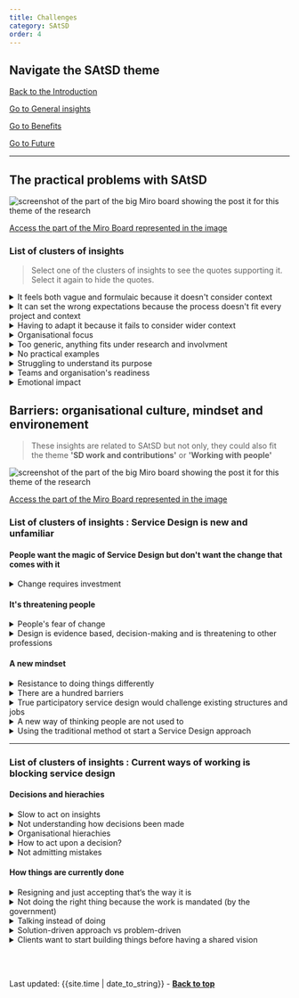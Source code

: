 ```yaml
---
title: Challenges
category: SAtSD
order: 4
---
```


<div class="item-nav">
<h2>Navigate the SAtSD theme</h2>
   <p><span><a href="/practitioner-stories/SAtSD/intro">Back to the Introduction</a></span></p>
   <p><span><a href="/practitioner-stories/SAtSD/general">Go to General insights</a></span></p>
   <p><span><a href="/practitioner-stories/SAtSD/benefits">Go to Benefits</a></span></p>
   <p><span><a href="/practitioner-stories/SAtSD/future">Go to Future</a></span></p>
</div>

<hr class="big">

## The practical problems with SAtSD

![screenshot of the part of the big Miro board showing the post it for this theme of the research](/practitioner-stories/images/SAtSD/satsd-practical.png)
<p><a href="https://miro.com/app/board/o9J_ldOzA14=/?moveToWidget=3074457352333735755&cot=14" target="_blank">Access the part of the Miro Board represented in the image</a></p>


### List of clusters of insights

> Select one of the clusters of insights to see the quotes supporting it. Select it again to hide the quotes.

<details>
<summary>It feels both vague and formulaic because it doesn't consider context</summary>
    <ul>
    <li>It's shared with us as this all-encompassing tool and, after reading it, it is not an all-encompassing tool to me. It’s a tool for conversation-starting.  [...] [public and third sector stakeholders] think that it is a tool for change. But in reality, it is a methodology and the set of principles  that you bring to the table to assess whether or not you are doing it in  this way</li>
    <li>It doesn't give you the tools to ask if service design is appropriate In that setting</li>
    <li>I can be cynical about the broad application of SD to everything, and as a sort of standardised practice, because for me it's better to have one tool kit where you pull different things from, I think there is some dogma attached to SD in the way the SAtSD is introduce as well, it does seem very formulaic and I think it's dangerous</li>
    </ul>
</details>
<details>
<summary>It can set the wrong expectations because the process doesn't fit every project and context</summary>
    <ul>
    <li>If your introduction to SD is the Scottish Approach - then you have currently a very fixed idea of how things happen, when they happen, and what you use to do those things</li>
    <li> [...]  you are giving [public and third sector stakeholders' a document that says: ‘ you should be doing this, you should be doing this, this could lead to this’. [...]  [pts professionals in the partnership] have really held on to some of the key points within it. Which can be a little dangerous because their focus on ‘we have to engage with citizens, we have to engage with citizens, this has to be the first rule’ [...]  So there are all these different things that I’ve notice that - and especially in the third sector - people really hold on to the principles</li>
    </ul>
</details>
<details>
<summary>Having to adapt it because it fails to consider wider context</summary>
    <ul>
    <li>It kind of fails to supply people with further questions about the environment they are working in. [...] it fails to consider the wider context</li>
    <li> Find it easier to collaborate with specific teams, and there’s usually quite a lot of good will there. But then the SAtSD doesn’t necessity work in that context. So we’ve been trying to tease out a version per product almost. Because that’s where you change things</li>
    <li>We had a project where we managed to talk to five members of the staff. But none of the clusters of insights we pulled out and and none of the things we designed based on that were then taken forward. So when the team tried to SAtSD assess themselves according to the approach, they gave themselves a great grade because [...] we spoke to these people - yes, but we didn’t take it forward</li>
    <li> If we actually do a SAtSD assessment,[...] taking that approach and going to a project team, and saying ‘here’s the assessment, let’s do it’’, it’s actually quite difficult. Because it’s written from an organisational perspective only. You know, I think there’s one good example that is about design being embedded in all layers of the organisation, and this team doesn’t really have anything to say about that. [The SAtSD] doesn’t really quite assess specific products, but the organisation as a whole. That’s a difficult pitch, cause that suggests that I should go to the director of my organisation and say: ‘hey, here’s an assessment, you need to comply with that’; and that is a very difficult position to be in</li>
    </ul>
</details>
<details>
<summary>Organisational focus</summary>
    <ul>
    <li>What I found hard is that people sort of expect me to... [People] look at it and they’re like: ‘ok, so you are a service designer, you implement this.’ And in fact I can’t, because even the way it is written, it’s all about the organisation. I can’t personally   embed design in my organisation, your organisation needs to embed it.this.’ And in fact I can’t</li>
    </ul>
</details>
<details>
<summary>Too generic, anything fits under research and involvment</summary>
    <ul>
    <li>[leader of participatory budget didn't trust community with money] And that's where I would like to see more of a heavy hand from the up top and say, the guidelines needs to be tighter less wriggle room. We need to say to folk: you need to be more active on what you want, there's ways to doing it, I'm going to show you, there's templates for this, and questions. Use your community council and push that question, and demand an answer and if they are not doing it, why not? I want to get them to a level where they are confident enough to really push back and know their onions so to speak, they can show examples, so they see the benefits. You want community engagement, you want participation, here you go, it's a gift for me!</li>
    <li>[When public sector colleagues understand as research asking one practitioner about their users' experiences.] I think that some of the messaging from the Scottish government is: ‘That's great! do it! you can do it!’ And I think that there is this idea then it is better than nothing, Which I get. But it can lead to very difficult situations.  The language of the SAtSD can lend itself to interpretation from all specialties and disciplines and so me, as a designer, I then have to dismantle that again, Fight against that approach and say ‘ok, but maybe there is other things that we need to do’; and I sometimes wish it would back me up more. [...] ‘if you are working with patients, you need a certain amount of experiences, [...] For example, at the [ organisation] we do ethical research And we fill out an ethics form And you think about those ethical considerations. One of them is always, ‘ does the researcher have the necessary experience to talk to these people who might be vulnerable, or in a difficult situation and is talking about difficult topics. So I wish it [SAtSD] will back me up a little bit more and be less about ‘as long as you do it, is fine’</li>
    </ul>
</details>
<details>
<summary>No practical examples</summary>
    <ul>
    <li> I haven't really seen any real examples of how it was applied within context, and this is me applying it in context</li>
    <li>I kind of want to see the next bit of that story, I want to see how you would instruct a design team how to do that well. I almost want to go further than it‘s currently going. I wish it could instruct people to how to go about doing that. I think it points in a lot of directions, but it doesn’t take you down that direction</li>
    </ul>
</details>
<details>
<summary>Struggling to understand its purpose</summary>
    <ul>
    <li>I have looked to it and I‘ve struggled with it a bit just to understand what it is</li>
    <li>You know what, I get a little bit lost with the Scottish Approach to Service Design. [...] Personally, I don’t yet use it and that is the thing I kind of wanted to do like I wish I did</li>
    <li>Beyond using it for sending it to executives and as a resource, I‘m a bit confused to how else to use it and maybe that‘s the point of it. Maybe that‘s fine. But I think let‘s not try to pretend it‘s whatever else this other thing because even with the toolkit etc. I just don’t fully understand the aim of it</li>
    </ul>
</details>
<details>
<summary>Teams and organisation's readiness</summary>
    <ul>
    <li>When we’re talking about design in government, there are the intractable problems that means we can’t do the work that we really really want to  do</li>
    <li>The organisations that I am working in partnership with have to use that approach, and I think that’s attached to funding. So you know, we want to use this, we want to test it out, go and do it in your area</li>
    <li>There are a lot of different siloed thinking and cultures there, so you almost have to bend the rules a little bit to make it fit</li>
    </ul>
</details>
<details>
<summary>Emotional impact</summary>
    <ul>
    <li>With the growth of SAtSD is the readiness of teams and organisations to take it on. It was being promoted at senior level, trying to get buy-in there, at the same time that people around the country were being introduced to the practice. Those 2 things were happening at the same time, it sounded like a great idea. Service designers were being hired or commissioned, but the readiness of the team they were landing in was not there yet. I wonder how that might have impacted people emotionally over the past few years</li>
    </ul>
</details>

## Barriers: organisational culture, mindset and environement

> These insights are related to SAtSD but not only, they could also fit the theme **'SD work and contributions'**  or **'Working with people'**

![screenshot of the part of the big Miro board showing the post it for this theme of the research](/practitioner-stories/images/SAtSD/satsd-barriers.png)
<p><a href="https://miro.com/app/board/o9J_ldOzA14=/?moveToWidget=3074457352333735901&cot=14" target="_blank">Access the part of the Miro Board represented in the image</a></p>

### List of clusters of insights : Service Design is new and unfamiliar

#### People want the magic of Service Design but don't want the change that comes with it
<details>
<summary>Change requires investment</summary>
    <ul>
    <li>I think also Service Design and public service has a long way to go, it will require huge organisational change across a lot of public services, and across a lot of public bodies actually, not just public services. And that requires a lot of money, and these agencies do not have those pockets, their pockets are not deep enough. So while you can make lots of suggestions about how you might re-orient the organisation, it is not always possible that those things can happen. So that is a big challenge</li>
    </ul>
</details>

#### It's threatening people
<details>
<summary>People's fear of change</summary>
    <ul>
    <li>Fear from front-line and mid-management staff. It tends to be a thing, but that’s not the same for everybody. Because some people get really excited about the opportunity to actually involve and redesign what’s around them. And I really try to make sure that we try and do like the kind of communication and co-design cycles with the staff, the teams. But I definitely found that individuals can be a real barrier there because they are scared of change, they’ve seen it before, it failed last time. Organisational memory is really strong. Often people in local authorities have been in the same job and will never leave in their whole life, you know, it’s one of the lasting bastions of career singularity that you can get</li>
    <li>There is something about just change, if this is a change that's difficult and that needs leading, especially when you ask people to do things like discovery and testing, if they have never done things like that before, and I think the resource against that feel too overwhelming</li>
    </ul>
</details><details>
<summary>Design is evidence based, decision-making and is threatening to other professions</summary>
</details>

#### A new mindset

<details>
<summary>Resistance to doing things differently</summary>
    <ul>
    <li>For the most part, people are quite open to something different. Sometimes, the clients are really onboard and they know it's going to be different. Sometimes, you have other people who maybe had not decided to bring you in, and are bit more like "oh, why are we doing this like this?" For the most part, people are positive about you being there, but sometimes you can get a bit of resistance to doing things differently</li>
    </ul>
</details>
<details>
<summary>There are a hundred barriers</summary>
    <ul>
    <li>There’s about a hundred answers to that question</li>
    </ul>
</details>
<details>
<summary>True participatory service design would challenge existing structures and jobs</summary>
    <ul>
    <li>Last time I've checked, public services in Scotland are the biggest employers, so you have all these people who - if you had strong participatory service design in - a lot of jobs would be called into question and a lot of services would be called into question either they need to reshape quite a lot or they need to go.[...] people can't feel good in that position in a public service. I think about that a lot</li>
    </ul>
</details>
<details>
<summary>A new way of thinking people are not used to</summary>
    <ul>
    <li>These are new ways of working for lots of traditional and bureaucratic organisations</li>
    <li>The barrier is that the [organisation] has not done this ever before, and there isn’t an awareness. So for example, the whole attitude, the whole way of thinking. So for example [during] safety training, and part of it is looking at software and trying to discover safety issues. And there was something around ‘oh there’s this monitor that beeps if there is this specific thing wrong with the patient, what’s the clinical safety things that you need to pay attention to’. So there was things like: Human error, staff error - top of the list, always top of the list - and and the story goes ‘a not so senior nurse may misread the thing’ and, obviously as a designer sitting among clinique technicians my question was: what’s the font size on that monitor? What is the contrast? This isn’t even service design so never mind this nurse actually having enough time to go and read this thing, and why is she going in to read it, and then copying it on a piece of paper that then she carries somewhere else in the first place? You know, that's not even think about the actual service level. But basically, the organisation’s thinking was very very clear, ‘oh, staff error. We need more training. And so to get people from that attitude to, ‘wait a second, can we look at the error of the service or even the product you’ve got plunked here that makes no sense - it’s really hard work. I think stories from patients or even designing with-- or even nurses, even staff, would be really helpful. But we are a long way off of even acknowledging that that’s where the problem is</li>
    </ul>
</details>
<details>
<summary>Using the traditional method ot start a Service Design approach</summary>
    <ul>
    <li>It’s been interesting to see how to take something from a really traditional engagement and insight type of work - this might be a public survey - to illustrate in a way that maybe fits into a user journey and takes other research insights into account. Pushing it forward to let’s produce those insights and action points for senior leadership</li>
    </ul>
</details>

<hr class="big">

### List of clusters of insights : Current ways of working is blocking service design

#### Decisions and hierachies
<details>
<summary>Slow to act on insights</summary>
    <ul>
    <li>Present the insights to various boards to just tell them that they need not invest making this happen. And it took them maybe another six months to stop the project officially for  them, the citizens, solicitors and basically for anyone. Quite  interesting and I‘m very proud that they stopped it because that‘s one  thing, they don’t admit to mistakes very easily</li>
    </ul>
</details>
<details>
<summary>Not understanding how decisions been made</summary>
    <ul>
    <li>There’s lots, right, like in any corporate situation - and by corporate I mean any large, complex organisation. There’s many constraints, there’s many different people who have positions of power that dictate what needs to happen and when. In my experience a lot of the challenges are organisationally and culturally influencing things, that people understand why decisions are being made</li>
    </ul>
</details>
<details>
<summary>Organisational hierachies</summary>
    <ul>
    <li>It’s really difficult. The hierarchies aren’t there to support our work. I don't really  know how we get around that.  We've been trained with an agency mindset, where you never have that problem. You just do a  Project,  and then move on</li>
    </ul>
</details>
<details>
<summary>How to act upon a decision?</summary>
    <ul>
    <li>The way I am starting to see it is that this minister has done the design. They know what they want, it’s there, there is a brief, you can go and build it. That is an interesting one to me. How do we still do service design around decisions that have already been made? And how do we sell that it is still necessary? It is exhausting</li>
    </ul>
</details>
<details>
<summary>Not admitting mistakes</summary>
</details>

#### How things are currently done

<details>
<summary>Resigning and just accepting that‘s the way it is</summary>
    <ul>
    <li> They‘re kind of aware of each other. But it‘s almost this sign of resignation because it‘s so big. It‘s just impossible to coordinate. We kind of feel this with us as well. My colleague describes it as pushing open doors. Why don’t we try to coordinate this a bit and unify it? And everyone says “yeah, yeah, sounds like a great idea but don‘t know how to do it”. And that is kind of the attitude how most people think. So, no one tries because everyone is kind of resigned thinking that‘s just the way how it is</li>
    </ul>
</details>
<details>
<summary>Not doing the right thing because the work is mandated (by the government)</summary>
    <ul>
    <li>I also think, particularly with the public sector, sometimes goals change quite regularly, and the reason to do something is not always because it's the right thing to do, it might be the right thing to do, but quite often things get done because it's mandated. So it's quite a culture shift that is still to properly take hold</li>
    </ul>
</details>
<details>
<summary>Talking instead of doing</summary>
    <ul>
    <li>But sometimes in Scotland it just feels like those conversations are just conversations for years and it‘s quite annoying because people dying</li>
    </ul>
</details>
<details>
<summary>Solution-driven approach vs problem-driven</summary>
    <ul>
    <li>There’s all these sorts of reputation risks, cause quite often the things that people have been asked to do are solution-orientated not problem-solving</li>
    </ul>
</details>
<details>
<summary>Clients want to start building things before having a shared vision</summary>
    <ul>
    <li>[Some want to develop code before establishing things like a ] shared vision of what that website is for. What it‘s going to achieve. What is the user going to need to do on it? What's the business need? All that stuff isn’t there</li>
    </ul>
</details>

<br><br>
<div>Last updated: {{site.time | date_to_string}} - <a href="#"><strong>Back to top</strong></a></div>

<!--
<details>
<summary></summary>
    <ul>
    <li></li>
    </ul>
</details>
-->